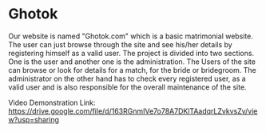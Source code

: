 # Ghotok

 Our website is named "Ghotok.com" which is a basic matrimonial website. The user can just browse through the site and see his/her details by registering himself as a valid user. The project is divided into two sections. One is the user and another one is the administration. The Users of the site can browse or look for details for a match, for the bride or bridegroom. The administrator on the other hand has to check every registered user, as a valid user and is also responsible for the overall maintenance of the site.
 
 Video Demonstration Link: https://drive.google.com/file/d/163RGnmIVe7o78A7DKlTAadqrLZvkvsZv/view?usp=sharing
